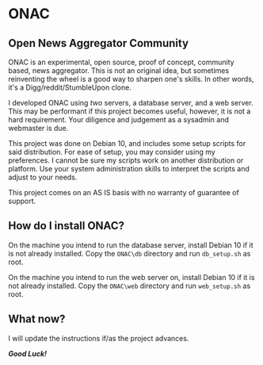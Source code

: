 # ONAC

## Open News Aggregator Community

ONAC is an experimental, open source, proof of concept, community based, news aggregator. This is not an original idea, but sometimes reinventing the wheel is a good way to sharpen one's skills. In other words, it's a Digg/reddit/StumbleUpon clone.

I developed ONAC using *two* servers, a database server, and a web server. This may be performant if this project becomes useful, however, it is not a hard requirement. Your diligence and judgement as a sysadmin and webmaster is due. 

This project was done on Debian 10, and includes some setup scripts for said distribution. For ease of setup, you may consider using my preferences. I cannot be sure my scripts work on another distribution or platform. Use your system administration skills to interpret the scripts and adjust to your needs.

This project comes on an AS IS basis with no warranty of guarantee of support.

## How do I install ONAC?

On the machine you intend to run the database server, install Debian 10 if it is not already installed. Copy the `ONAC\db` directory and run `db_setup.sh` as root.

On the machine you intend to run the web server on, install Debian 10 if it is not already installed. Copy the `ONAC\web` directory and run `web_setup.sh` as root.

## What now?

I will update the instructions if/as the project advances. 

***Good Luck!***
